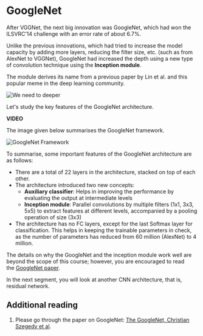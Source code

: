 # GoogleNet

After VGGNet, the next big innovation was GoogleNet, which had won the ILSVRC’14 challenge with an error rate of about 6.7%.

Unlike the previous innovations, which had tried to increase the model capacity by adding more layers, reducing the filter size, etc. (such as from AlexNet to VGGNet), GoogleNet had increased the depth using a new type of convolution technique using the **Inception module**.

The module derives its name from a previous paper by Lin et al. and this popular meme in the deep learning community.   

![We need to deeper](https://i.ibb.co/4SNg2Nv/We-need-to-deeper.jpg)

Let's study the key features of the GoogleNet architecture.

**VIDEO**

The image given below summarises the GoogleNet framework.

![GoogleNet Framework](https://i.ibb.co/WVZMp0k/Google-Net-Framework.jpg)

To summarise, some important features of the GoogleNet architecture are as follows:

-   There are a total of 22 layers in the architecture, stacked on top of each other.
-   The architecture introduced two new concepts:
    -   **Auxiliary classifier**: Helps in improving the performance by evaluating the output at intermediate levels
    -   **Inception module**: Parallel convolutions by multiple filters (1x1, 3x3, 5x5) to extract features at different levels, accompanied by a pooling operation of size (3x3)
-   The architecture has no FC layers, except for the last Softmax layer for classification. This helps in keeping the trainable parameters in check, as the number of parameters has reduced from 60 million (AlexNet) to 4 million.

The details on why the GoogleNet and the inception module work well are beyond the scope of this course; however, you are encouraged to read the [GoogleNet paper](https://arxiv.org/pdf/1409.4842.pdf). 

In the next segment, you will look at another CNN architecture, that is, residual network.

## Additional reading

1.  Please go through the paper on GoogleNet: [The GoogleNet, Christian Szegedy et al](https://arxiv.org/pdf/1409.4842.pdf).